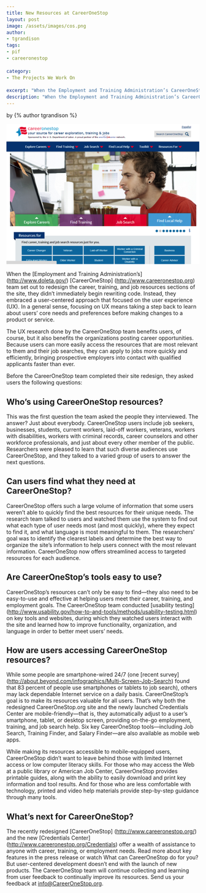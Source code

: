 ```yaml
---
title: New Resources at CareerOneStop
layout: post
image: /assets/images/cos.png
author:
- tgrandison
tags:
- pif
- careeronestop

category:
- The Projects We Work On

excerpt: "When the Employment and Training Administration’s CareerOneStop team set out to redesign the career, training, and job resources sections of the CareerOneStop site, they didn’t immediately begin rewriting code. Instead, they embraced a user-centered approach that focused on the user experience (UX). Read on to learn more about their findings."
description: "When the Employment and Training Administration’s CareerOneStop team set out to redesign the career, training, and job resources sections of the CareerOneStop site, they didn’t immediately begin rewriting code. Instead, they embraced a user-centered approach that focused on the user experience (UX). Read on to learn more about their findings."
---
```


<p class="authors">
	by {% author tgrandison %}
</p>

!["The CareerOneStop homepage"](/assets/images/cos.png)

When the [Employment and Training Administration’s] (http://www.doleta.gov/) [CareerOneStop] (http://www.careeronestop.org) team set out to redesign the career, training, and job resources sections of the site, they didn’t immediately begin rewriting code. Instead, they embraced a user-centered approach that focused on the user experience (UX). In a general sense, focusing on UX means taking a step back to learn about users’ core needs and preferences before making changes to a product or service. 

The UX research done by the CareerOneStop team benefits users, of course, but it also benefits the organizations posting career opportunities. Because users can more easily access the resources that are most relevant to them and their job searches, they can apply to jobs more quickly and efficiently, bringing prospective employers into contact with qualified applicants faster than ever.  

Before the CareerOneStop team completed their site redesign, they asked users the following questions:

## Who’s using CareerOneStop resources?

This was the first question the team asked the people they interviewed. The answer? Just about everybody. CareerOneStop users include job seekers, businesses, students, current workers, laid-off workers, veterans, workers with disabilities, workers with criminal records, career counselors and other workforce professionals, and just about every other member of the public. Researchers were pleased to learn that such diverse audiences use CareerOneStop, and they talked to a varied group of users to answer the next questions.

## Can users find what they need at CareerOneStop?

CareerOneStop offers such a large volume of information that some users weren’t able to quickly find the best resources for their unique needs. The research team talked to users and watched them use the system to find out what each type of user needs most (and most quickly), where they expect to find it, and what language is most meaningful to them. The researchers’ goal was to identify the clearest labels and determine the best way to organize the site’s information to help users connect with the most relevant information. CareerOneStop now offers streamlined access to targeted resources for each audience.

## Are CareerOneStop’s tools easy to use?

CareerOneStop’s resources can’t only be easy to find—they also need to be easy-to-use and effective at helping users meet their career, training, and employment goals. The CareerOneStop team conducted [usability testing] (http://www.usability.gov/how-to-and-tools/methods/usability-testing.html) on key tools and websites, during which they watched users interact with the site and learned how to improve functionality, organization, and language in order to better meet users’ needs.

## How are users accessing CareerOneStop resources?

While some people are smartphone-wired 24/7 (one [recent survey] (http://about.beyond.com/infographics/Multi-Screen-Job-Search) found that 83 percent of people use smartphones or tablets to job search), others may lack dependable Internet service on a daily basis. CareerOneStop’s goal is to make its resources valuable for all users. That’s why both the redesigned CareerOneStop.org site and the newly launched Credentials Center are mobile-friendly—that is, they automatically adjust to a user’s smartphone, tablet, or desktop screen, providing on-the-go employment, training, and job search help. Six key CareerOneStop tools—including Job Search, Training Finder, and Salary Finder—are also available as mobile web apps.

While making its resources accessible to mobile-equipped users, CareerOneStop didn’t want to leave behind those with limited Internet access or low computer literacy skills. For those who may access the Web at a public library or American Job Center, CareerOneStop provides printable guides, along with the ability to easily download and print key information and tool results. And for those who are less comfortable with technology, printed and video help materials provide step-by-step guidance through many tools.

## What’s next for CareerOneStop?

The recently redesigned [CareerOneStop] (http://www.careeronestop.org/) and the new [Credentials Center] (http://www.careeronestop.org/Credentials) offer a wealth of assistance to anyone with career, training, or employment needs. Read more about key features in the press release or watch What can CareerOneStop do for you? But user-centered development doesn’t end with the launch of new products. The CareerOneStop team will continue collecting and learning from user feedback to continually improve its resources. Send us your feedback at info@CareerOneStop.org.